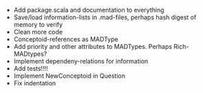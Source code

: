 * Add package.scala and documentation to everything
* Save/load information-lists in .mad-files, perhaps hash digest of memory to verify
* Clean more code
* Conceptoid-references as MADType
* Add priority and other attributes to MADTypes. Perhaps Rich-MADtypes?
* Implement dependeny-relations for information
* Add tests!!!!
* Implement NewConceptoid in Question
* Fix indentation
